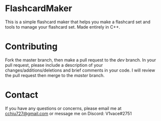 # FlashcardMaker 
This is a simple flashcard maker that helps you make a flashcard set and tools to manage your flashcard set. Made entirely in C++.
# Contributing
Fork the master branch, then make a pull request to the *dev* branch. In your pull request, please include a description of your changes/additions/deletions and brief comments in your code. I will review the pull request then merge to the *master* branch.
# Contact
If you have any questions or concerns, please email me at cchiu727@gmail.com or message me on Discord: V1vace#2751
